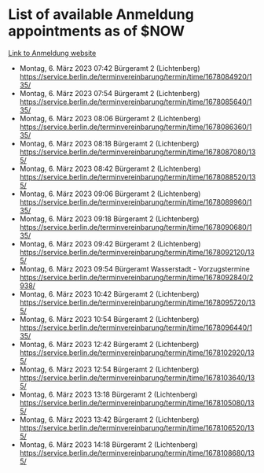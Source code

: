 # List of available Anmeldung appointments as of $NOW
[Link to Anmeldung website](https://service.berlin.de/terminvereinbarung/termin/tag.php?termin=1&anliegen[]=120686&dienstleisterlist=122210,122217,327316,122219,327312,122227,327314,122231,327346,122243,327348,122254,122252,329742,122260,329745,122262,329748,122271,327278,122273,327274,122277,327276,330436,122280,327294,122282,327290,122284,327292,122291,327270,122285,327266,122286,327264,122296,327268,150230,329760,122297,327286,122294,327284,122312,329763,122314,329775,122304,327330,122311,327334,122309,327332,317869,122281,327352,122279,329772,122283,122276,327324,122274,327326,122267,329766,122246,327318,122251,327320,122257,327322,122208,327298,122226,327300&herkunft=http%3A%2F%2Fservice.berlin.de%2Fdienstleistung%2F120686%2F)
- Montag, 6. März 2023 07:42 Bürgeramt 2 (Lichtenberg) https://service.berlin.de/terminvereinbarung/termin/time/1678084920/135/
- Montag, 6. März 2023 07:54 Bürgeramt 2 (Lichtenberg) https://service.berlin.de/terminvereinbarung/termin/time/1678085640/135/
- Montag, 6. März 2023 08:06 Bürgeramt 2 (Lichtenberg) https://service.berlin.de/terminvereinbarung/termin/time/1678086360/135/
- Montag, 6. März 2023 08:18 Bürgeramt 2 (Lichtenberg) https://service.berlin.de/terminvereinbarung/termin/time/1678087080/135/
- Montag, 6. März 2023 08:42 Bürgeramt 2 (Lichtenberg) https://service.berlin.de/terminvereinbarung/termin/time/1678088520/135/
- Montag, 6. März 2023 09:06 Bürgeramt 2 (Lichtenberg) https://service.berlin.de/terminvereinbarung/termin/time/1678089960/135/
- Montag, 6. März 2023 09:18 Bürgeramt 2 (Lichtenberg) https://service.berlin.de/terminvereinbarung/termin/time/1678090680/135/
- Montag, 6. März 2023 09:42 Bürgeramt 2 (Lichtenberg) https://service.berlin.de/terminvereinbarung/termin/time/1678092120/135/
- Montag, 6. März 2023 09:54 Bürgeramt Wasserstadt - Vorzugstermine https://service.berlin.de/terminvereinbarung/termin/time/1678092840/2938/
- Montag, 6. März 2023 10:42 Bürgeramt 2 (Lichtenberg) https://service.berlin.de/terminvereinbarung/termin/time/1678095720/135/
- Montag, 6. März 2023 10:54 Bürgeramt 2 (Lichtenberg) https://service.berlin.de/terminvereinbarung/termin/time/1678096440/135/
- Montag, 6. März 2023 12:42 Bürgeramt 2 (Lichtenberg) https://service.berlin.de/terminvereinbarung/termin/time/1678102920/135/
- Montag, 6. März 2023 12:54 Bürgeramt 2 (Lichtenberg) https://service.berlin.de/terminvereinbarung/termin/time/1678103640/135/
- Montag, 6. März 2023 13:18 Bürgeramt 2 (Lichtenberg) https://service.berlin.de/terminvereinbarung/termin/time/1678105080/135/
- Montag, 6. März 2023 13:42 Bürgeramt 2 (Lichtenberg) https://service.berlin.de/terminvereinbarung/termin/time/1678106520/135/
- Montag, 6. März 2023 14:18 Bürgeramt 2 (Lichtenberg) https://service.berlin.de/terminvereinbarung/termin/time/1678108680/135/
